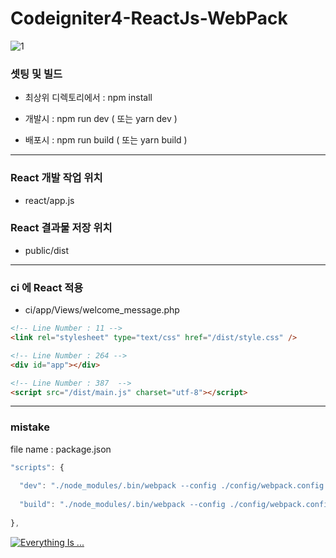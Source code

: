 # Codeigniter4-ReactJs-WebPack

![1](https://user-images.githubusercontent.com/15817249/82941028-a47eaa80-9fd0-11ea-864d-6f35f6cd556b.jpg)

### 셋팅 및 빌드

- 최상위 디렉토리에서 : npm install

- 개발시 : npm run dev ( 또는 yarn dev )
- 배포시 : npm run build ( 또는 yarn build )

---

### React 개발 작업 위치

- react/app.js

### React 결과물 저장 위치

- public/dist

---

### ci 에 React 적용

- ci/app/Views/welcome_message.php

```html
<!-- Line Number : 11 -->
<link rel="stylesheet" type="text/css" href="/dist/style.css" />
```

```html
<!-- Line Number : 264 -->
<div id="app"></div>
```

```html
<!-- Line Number : 387  -->
<script src="/dist/main.js" charset="utf-8"></script>
```

---

### mistake

file name : package.json

```javascript
"scripts": {
 
  "dev": "./node_modules/.bin/webpack --config ./config/webpack.config.dev.js --watch --hot",
 
  "build": "./node_modules/.bin/webpack --config ./config/webpack.config.prod.js"
 
},
```


[![Everything Is ...](https://img.youtube.com/vi/ciwPM7__xeQ/0.jpg)](https://www.youtube.com/watch?v=ciwPM7__xeQ?t=0s "Alice is a fox")

